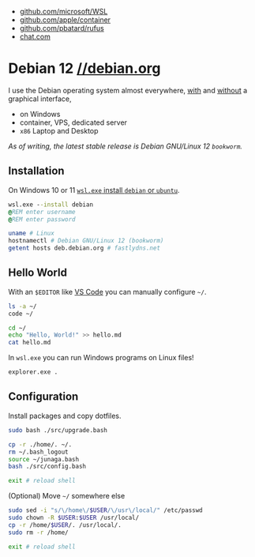 - [github.com/microsoft/WSL](https://github.com/microsoft/WSL)
- [github.com/apple/container](https://github.com/apple/container)
- [github.com/pbatard/rufus](https://github.com/pbatard/rufus)
- [chat.com](https://chat.com/)

# Debian 12 [//debian.org](https://debian.org/)

I use the Debian operating system almost everywhere, [with](https://www.reddit.com/r/unixporn/top/?t=year) and [without](<https://en.wikipedia.org/wiki/Terminal_emulator>) a graphical interface,

- on Windows
- container, VPS, dedicated server
- `x86` Laptop and Desktop

_As of writing, the latest stable release is Debian GNU/Linux 12 `bookworm`._

## Installation

On Windows 10 or 11 [`wsl.exe` install `debian` or `ubuntu`](https://github.com/junaga/windows/tree/main/wsl).

```cmd
wsl.exe --install debian
@REM enter username
@REM enter password
```

```bash
uname # Linux
hostnamectl # Debian GNU/Linux 12 (bookworm)
getent hosts deb.debian.org # fastlydns.net
```

## Hello World

With an `$EDITOR` like [VS Code](https://code.visualstudio.com/) you can manually configure `~/`.

```bash
ls -a ~/
code ~/

cd ~/
echo "Hello, World!" >> hello.md
cat hello.md
```

In `wsl.exe` you can run Windows programs on Linux files!

```bash
explorer.exe .
```

## Configuration

Install packages and copy dotfiles.

```bash
sudo bash ./src/upgrade.bash
```

```bash
cp -r ./home/. ~/.
rm ~/.bash_logout
source ~/junaga.bash
bash ./src/config.bash

exit # reload shell
```

(Optional) Move `~/` somewhere else

```bash
sudo sed -i "s/\/home\/$USER/\/usr\/local/" /etc/passwd
sudo chown -R $USER:$USER /usr/local/
cp -r /home/$USER/. /usr/local/.
sudo rm -r /home/

exit # reload shell
```

